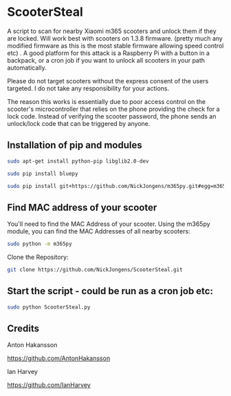 # ScooterSteal

A script to scan for nearby Xiaomi m365 scooters and unlock them if they are locked.
Will work best with scooters on 1.3.8 firmware.
(pretty much any modified firmware as this is the most stable firmware allowing speed control etc)
.
A good platform for this attack is a Raspberry Pi with a button in a backpack, or a cron job if you want to unlock all scooters in your path automatically.

Please do not target scooters without the express consent of the users targeted.
I do not take any responsibility for your actions.

The reason this works is essentially due to poor access control on the scooter's microcontroller that relies on the phone providing the check for a lock code. 
Instead of verifying the scooter password, the phone sends an unlock/lock code that can be triggered by anyone.

## Installation of pip and modules

```sh
sudo apt-get install python-pip libglib2.0-dev
```

```sh
sudo pip install bluepy
```

```sh
sudo pip install git+https://github.com/NickJongens/m365py.git#egg=m365py
```

## Find MAC address of your scooter

You'll need to find the MAC Address of your scooter. 
Using the m365py module, you can find the MAC Addresses of all nearby scooters:

```sh
sudo python -m m365py
```

Clone the Repository:
```sh
git clone https://github.com/NickJongens/ScooterSteal.git
```


## Start the script - could be run as a cron job etc:
```sh
sudo python ScooterSteal.py
```



## Credits

Anton Hakansson

https://github.com/AntonHakansson

Ian Harvey

https://github.com/IanHarvey
